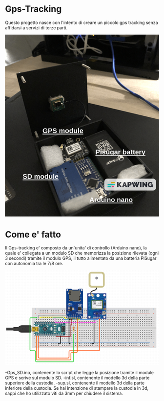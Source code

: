 # Gps-Tracking
Questo progetto nasce con l'intento di creare un piccolo gps tracking senza affidarsi a servizi di terze parti.
<p align="center"><img src="4.jpeg"></p> 

# Come e' fatto
Il Gps-tracking e' composto da un'unita' di controllo (Arduino nano), la quale e' collegata a un modulo SD che memorizza la posizione rilevata (ogni 3 secondi) tramite il modulo GPS, il tutto alimentato da una batteria PiSugar con autonomia tra le 7/8 ore.

<img src="scheme.png">

-Gps_SD.ino, contenente lo script che legge la posizione tramite il module GPS e scrive sul modulo SD.
-inf.sl, contenente il modello 3d della parte superiore della custodia.
-sup.sl, contenente il modello 3d della parte inferiore della custodia.
Se hai intenzione di stampare la custodia in  3d, sappi che ho utilizzato viti da 3mm per chiudere il sistema.

